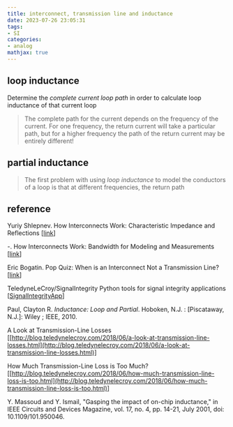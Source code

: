 ```yaml
---
title: interconnect, transmission line and inductance
date: 2023-07-26 23:05:31
tags:
- SI
categories:
- analog
mathjax: true
---
```




## loop inductance

Determine the *complete current loop path* in order to calculate loop inductance of that current loop

> The complete path for the current depends on the frequency of the current. For one frequency, the return current will take a particular path, but for a higher frequency the path of the return current may be entirely different!





## partial inductance

> The first problem with using *loop inductance* to model the conductors of a loop is that at different frequencies, the return path 





## reference

Yuriy Shlepnev. How Interconnects Work: Characteristic Impedance and Reflections [[link](https://www.linkedin.com/pulse/how-interconnects-work-characteristic-impedance-yuriy-shlepnev/)]

-. How Interconnects Work: Bandwidth for Modeling and Measurements [[link](https://www.linkedin.com/pulse/how-interconnects-work-bandwidth-modeling-yuriy-shlepnev/?trackingId=874kpm3XuNyV9D0eP6IioA%3D%3D)]

Eric Bogatin. Pop Quiz: When is an Interconnect Not a Transmission Line?  [[link](https://www.signalintegrityjournal.com/blogs/4-eric-bogatin-signal-integrity-journal-technical-editor/post/265-pop-quiz-when-is-an-interconnect-not-a-transmission-line)]

TeledyneLeCroy/SignalIntegrity Python tools for signal integrity applications [[SignalIntegrityApp](https://github.com/TeledyneLeCroy/SignalIntegrity)]

Paul, Clayton R. *Inductance: Loop and Partial*. Hoboken, N.J. : [Piscataway, N.J.]: Wiley ; IEEE, 2010.

A Look at Transmission-Line Losses [[http://blog.teledynelecroy.com/2018/06/a-look-at-transmission-line-losses.html](http://blog.teledynelecroy.com/2018/06/a-look-at-transmission-line-losses.html)]

How Much Transmission-Line Loss is Too Much? [[http://blog.teledynelecroy.com/2018/06/how-much-transmission-line-loss-is-too.html](http://blog.teledynelecroy.com/2018/06/how-much-transmission-line-loss-is-too.html)]

Y. Massoud and Y. Ismail, "Gasping the impact of on-chip inductance," in IEEE Circuits and Devices Magazine, vol. 17, no. 4, pp. 14-21, July 2001, doi: 10.1109/101.950046.
